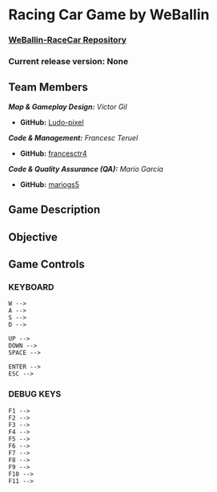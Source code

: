 # Racing Car Game by WeBallin

### [WeBallin-RaceCar Repository](https://github.com/francesctr4/WeBallin-RaceCar)

### Current release version: None

## Team Members

_**Map & Gameplay Design:** Víctor Gil_
* **GitHub:** [Ludo-pixel](https://github.com/Ludo-pixel)

_**Code & Management:** Francesc Teruel_
* **GitHub:** [francesctr4](https://github.com/francesctr4)

_**Code & Quality Assurance (QA):** Mario García_
* **GitHub:** [mariogs5](https://github.com/mariogs5)

## Game Description



## Objective



## Game Controls

### KEYBOARD ###
	
	W --> 
	A -->
	S --> 
	D --> 
	
	UP --> 
	DOWN --> 
	SPACE --> 
	
	ENTER --> 
	ESC --> 
	
### DEBUG KEYS ###

	F1 --> 
	F2 --> 
	F3 --> 
	F4 --> 
	F5 --> 
	F6 --> 
	F7 --> 
	F8 --> 
	F9 --> 
	F10 --> 
	F11 --> 

